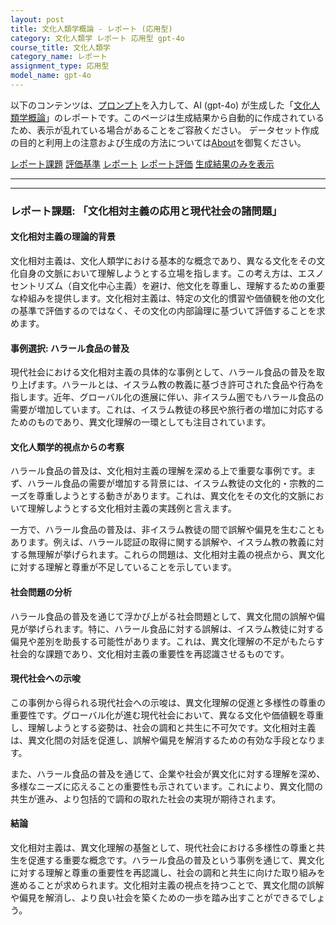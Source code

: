 ```yaml
---
layout: post
title: 文化人類学概論 - レポート (応用型)
category: 文化人類学 レポート 応用型 gpt-4o
course_title: 文化人類学
category_name: レポート
assignment_type: 応用型
model_name: gpt-4o
---
```


以下のコンテンツは、[プロンプト](http://127.0.0.1:8000/generated/文化人類学/gpt-4o/prompt_レポート-応用型.md)を入力して、AI (gpt-4o) が生成した「[文化人類学概論](/contents/文化人類学/)」のレポートです。このページは生成結果から自動的に作成されているため、表示が乱れている場合があることをご容赦ください。
データセット作成の目的と利用上の注意および生成の方法については[About](/About)を御覧ください。

[レポート課題](../レポート課題-応用型)
[評価基準](../評価基準-応用型)
[レポート](../レポート-応用型)
[レポート評価](../レポート評価-応用型)
[生成結果のみを表示](http://127.0.0.1:8000/generated/文化人類学/gpt-4o/レポート-応用型.md)
  

***
***
  
### レポート課題: 「文化相対主義の応用と現代社会の諸問題」

#### 文化相対主義の理論的背景

文化相対主義は、文化人類学における基本的な概念であり、異なる文化をその文化自身の文脈において理解しようとする立場を指します。この考え方は、エスノセントリズム（自文化中心主義）を避け、他文化を尊重し、理解するための重要な枠組みを提供します。文化相対主義は、特定の文化的慣習や価値観を他の文化の基準で評価するのではなく、その文化の内部論理に基づいて評価することを求めます。

#### 事例選択: ハラール食品の普及

現代社会における文化相対主義の具体的な事例として、ハラール食品の普及を取り上げます。ハラールとは、イスラム教の教義に基づき許可された食品や行為を指します。近年、グローバル化の進展に伴い、非イスラム圏でもハラール食品の需要が増加しています。これは、イスラム教徒の移民や旅行者の増加に対応するためのものであり、異文化理解の一環としても注目されています。

#### 文化人類学的視点からの考察

ハラール食品の普及は、文化相対主義の理解を深める上で重要な事例です。まず、ハラール食品の需要が増加する背景には、イスラム教徒の文化的・宗教的ニーズを尊重しようとする動きがあります。これは、異文化をその文化的文脈において理解しようとする文化相対主義の実践例と言えます。

一方で、ハラール食品の普及は、非イスラム教徒の間で誤解や偏見を生むこともあります。例えば、ハラール認証の取得に関する誤解や、イスラム教の教義に対する無理解が挙げられます。これらの問題は、文化相対主義の視点から、異文化に対する理解と尊重が不足していることを示しています。

#### 社会問題の分析

ハラール食品の普及を通じて浮かび上がる社会問題として、異文化間の誤解や偏見が挙げられます。特に、ハラール食品に対する誤解は、イスラム教徒に対する偏見や差別を助長する可能性があります。これは、異文化理解の不足がもたらす社会的な課題であり、文化相対主義の重要性を再認識させるものです。

#### 現代社会への示唆

この事例から得られる現代社会への示唆は、異文化理解の促進と多様性の尊重の重要性です。グローバル化が進む現代社会において、異なる文化や価値観を尊重し、理解しようとする姿勢は、社会の調和と共生に不可欠です。文化相対主義は、異文化間の対話を促進し、誤解や偏見を解消するための有効な手段となります。

また、ハラール食品の普及を通じて、企業や社会が異文化に対する理解を深め、多様なニーズに応えることの重要性も示されています。これにより、異文化間の共生が進み、より包括的で調和の取れた社会の実現が期待されます。

#### 結論

文化相対主義は、異文化理解の基盤として、現代社会における多様性の尊重と共生を促進する重要な概念です。ハラール食品の普及という事例を通じて、異文化に対する理解と尊重の重要性を再認識し、社会の調和と共生に向けた取り組みを進めることが求められます。文化相対主義の視点を持つことで、異文化間の誤解や偏見を解消し、より良い社会を築くための一歩を踏み出すことができるでしょう。
